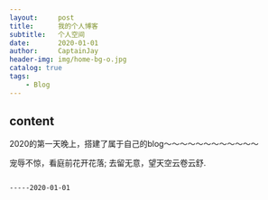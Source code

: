 ```yaml
---
layout:     post
title:      我的个人博客
subtitle:   个人空间
date:       2020-01-01
author:     CaptainJay
header-img: img/home-bg-o.jpg
catalog: true
tags:
    - Blog
---
```


## content

2020的第一天晚上，搭建了属于自己的blog～～～～～～～～～～～～





宠辱不惊，看庭前花开花落;
去留无意，望天空云卷云舒.



                                                                                                
                                                                                                
                                                                                                
                                                                                                
                                                                                                
                                                                                                -----2020-01-01
